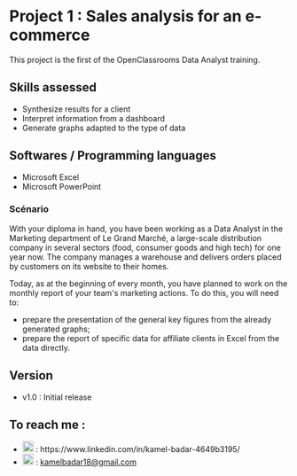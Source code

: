 # Project 1 : Sales analysis for an e-commerce
 
This project is the first of the OpenClassrooms Data Analyst training. 
 
## Skills assessed

- Synthesize results for a client
- Interpret information from a dashboard
- Generate graphs adapted to the type of data

## Softwares / Programming languages

- Microsoft Excel 
- Microsoft PowerPoint

### Scénario

With your diploma in hand, you have been working as a Data Analyst in the Marketing department of Le Grand Marché, a large-scale distribution company in several sectors (food, consumer goods and high tech) for one year now. 
The company manages a warehouse and delivers orders placed by customers on its website to their homes.

Today, as at the beginning of every month, you have planned to work on the monthly report of your team's marketing actions. To do this, you will need to: 

- prepare the presentation of the general key figures from the already generated graphs;
- prepare the report of specific data for affiliate clients in Excel from the data directly.

## Version

- v1.0 : Initial release

## To reach me :
<ul>
  <li> <img src="https://cdn-icons-png.flaticon.com/512/174/174857.png" width="20"/> : https://www.linkedin.com/in/kamel-badar-4649b3195/</li>
  <li> <img src="https://mailmeteor.com/logos/assets/PNG/Gmail_Logo_256px.png" width="20"/> : <a href="mailto:kamelbadar18@gmail.com">kamelbadar18@gmail.com</a> </li>
</ul>
